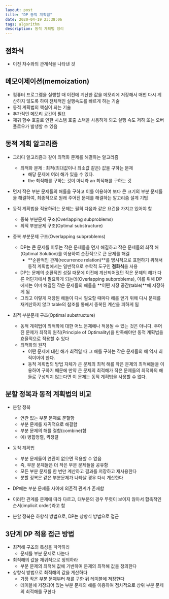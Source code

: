 ```yaml
---
layout: post
title: "DP 동적 계획법"
date: 2020-04-19 23:38:06
tags: algorithm
description: 동적 계획법 정리
---
```


## 점화식

- 이전 차수와의 관계식을 나타낸 것



## 메모이제이션(memoization)

- 컴퓨터 프로그램을 실행할 때 이전에 계산한 값을 메모리에 저장해서 매번 다시 계산하지 않도록 하여 전체적인 실행속도를 빠르게 하는 기술
- 동적 계획법의 핵심이 되는 기술
- 추가적인 메모리 공간이 필요
- 재귀 함수 호출로 인한 시스템 호출 스택을 사용하게 되고 실행 속도 저하 또는 오버플로우가 발생할 수 있음



## 동적 계획 알고리즘

- 그리디 알고리즘과 같이 최적화 문제를 해결하는 알고리즘
  - 최적화 문제 : 최적(최대값이나 최소값 같은) 값을 구하는 문제
    - 해당 문제에 여러 해가 있을 수 있다.
    - the 최적해를 구하는 것이 아니라 an 최적해를 구하는 것
- 먼저 작은 부분 문제들의 해들을 구하고 이를 이용하여 보다 큰 크기의 부분 문제들을 해결하여, 최종적으로 원래 주어진 문제를 해결하는 알고리즘 설계 기법
- 동적 계획법을 적용하려는 문제는 필히 다음과 같은 요건을 가지고 있어야 함
  - 중복 부분문제 구조(Overlapping subproblems)
  - 최적 부분문제 구조(Optimal substructure)



- 중복 부분문제 구조(Overlapping subproblems)
  - DP는 큰 문제를 이루는 작은 문제들을 먼저 해결하고 작은 문제들의 최적 해(Optimal Solution)를 이용하여 순환적으로 큰 문제를 해결
    - **순환적인 관계(recurrence relation)**를 명시적으로 표현하기 위해서 동적 계획법에서는 일반적으로 수학적 도구인 **점화식**을 사용
  - DP는 문제의 순환적인 성질 때문에 이전에 계산되어졌던 작은 문제의 해가 다른 어딘가에서 필요하게 되는데(Overlapping subproblems), 이를 위해 DP에서는 이미 해결된 작은 문제들의 해들을 **어떤 저장 공간(table)**에 저장하게 됨
  - 그리고 이렇게 저장된 해들이 다시 필요할 때마다 해를 얻기 위해 다시 문제를 재계산하지 않고 table의 참조를 통해서 중복된 계산을 피하게 됨
- 최적 부분문제 구조(Optimal substructure)
  - 동적 계획법이 최적화에 대한 어느 문제에나 적용될 수 있는 것은 아니다. 주어진 문제가 최적의 원칙(Principle of Optimality)을 만족해야만 동적 계획법을 효율적으로 적용할 수 있다
  - 최적화의 원칙
    - 어떤 문제에 대한 해가 최적일 때 그 해를 구하는 작은 문제들의 해 역시 최적이어야 한다.
    - 동적 계획법의 방법 자체가 큰 문제의 최적 해를 작은 문제의 최적해들을 이용하여 구하기 때문에 만약 큰 문제의 최적해가 작은 문제들의 최적화의 해들로 구성되지 않는다면 이 문제는 동적 계획법을 사용할 수 없다.



## 분할 정복과 동적 계획법의 비교

- 분할 정복
  - 연관 없는 부분 문제로 분할함
  - 부분 문제를 재귀적으로 해결함
  - 부분 문제의 해를 결합(combine)함
  - 예) 병합정렬, 퀵정렬
- 동적 계획법
  - 부분 문제들이 연관이 없으면 적용할 수 없음
  - 즉, 부분 문제들은 더 작은 부분 문제들을 공유함
  - 모든 부분 문제를 한 번만 계산하고 결과를 저장하고 재사용한다
  - 분할 정복은 같은 부분문제가 나타날 경우 다시 계산한다



- DP에는 부분 문제들 사이에 의존적 관계가 존재함
- 이러한 관계를 문제에 따라 다르고, 대부분의 경우 뚜렷이 보이지 않아서 합축적인 순서(implicit order)라고 함
- 분할 정복은 하향식 방법으로, DP는 상향식 방법으로 접근



## 3단계 DP 적용 접근 방법

- 최적해 구조의 특성을 파악하라
  - 문제를 부분 문제로 나눈다
- 최적해의 값을 재귀적으로 정의하라
  - 부분 문제의 최적해 값에 기반하여 문제의 최적해 값을 정의한다
- 상향식 방법으로 최적해의 값을 계산하다
  - 가장 작은 부분 문제부터 해를 구한 뒤 테이블에 저장한다
  - 테이블에 저장되어 있는 부분 문제의 해를 이용하여 점차적으로 상위 부분 문제의 최적해를 구한다